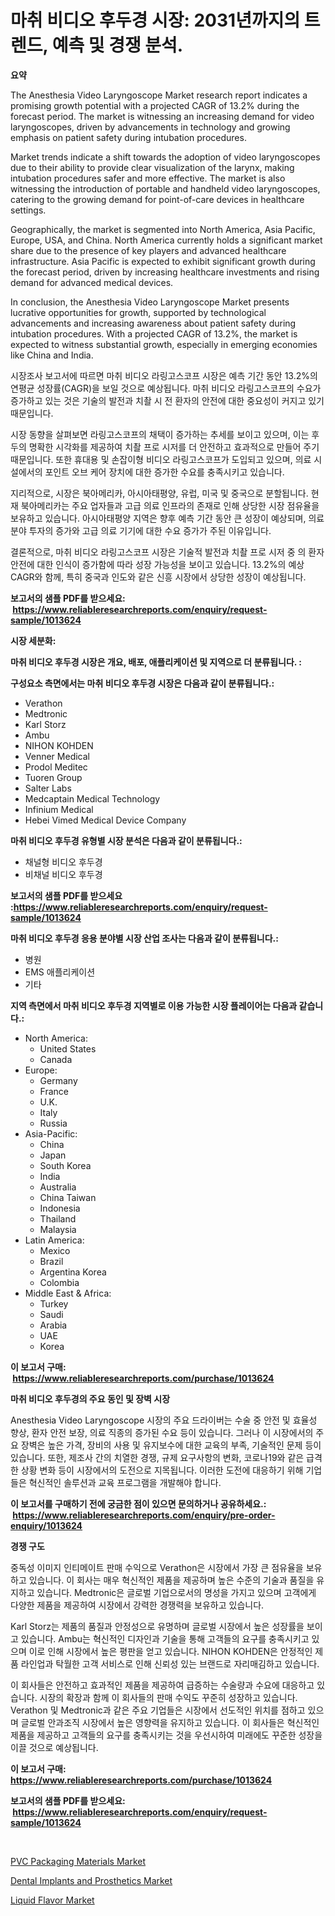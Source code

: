 <p><h1>마취 비디오 후두경 시장: 2031년까지의 트렌드, 예측 및 경쟁 분석.</h1></p><p><strong>요약</strong></p>
<p><p>The Anesthesia Video Laryngoscope Market research report indicates a promising growth potential with a projected CAGR of 13.2% during the forecast period. The market is witnessing an increasing demand for video laryngoscopes, driven by advancements in technology and growing emphasis on patient safety during intubation procedures.</p><p>Market trends indicate a shift towards the adoption of video laryngoscopes due to their ability to provide clear visualization of the larynx, making intubation procedures safer and more effective. The market is also witnessing the introduction of portable and handheld video laryngoscopes, catering to the growing demand for point-of-care devices in healthcare settings.</p><p>Geographically, the market is segmented into North America, Asia Pacific, Europe, USA, and China. North America currently holds a significant market share due to the presence of key players and advanced healthcare infrastructure. Asia Pacific is expected to exhibit significant growth during the forecast period, driven by increasing healthcare investments and rising demand for advanced medical devices.</p><p>In conclusion, the Anesthesia Video Laryngoscope Market presents lucrative opportunities for growth, supported by technological advancements and increasing awareness about patient safety during intubation procedures. With a projected CAGR of 13.2%, the market is expected to witness substantial growth, especially in emerging economies like China and India.</p><p>시장조사 보고서에 따르면 마취 비디오 라링고스코프 시장은 예측 기간 동안 13.2%의 연평균 성장률(CAGR)을 보일 것으로 예상됩니다. 마취 비디오 라링고스코프의 수요가 증가하고 있는 것은 기술의 발전과 치촬 시 전 환자의 안전에 대한 중요성이 커지고 있기 때문입니다.</p><p>시장 동향을 살펴보면 라링고스코프의 채택이 증가하는 추세를 보이고 있으며, 이는 후두의 명확한 시각화를 제공하여 치촬 프로 시저를 더 안전하고 효과적으로 만들어 주기 때문입니다. 또한 휴대용 및 손잡이형 비디오 라링고스코프가 도입되고 있으며, 의료 시설에서의 포인트 오브 케어 장치에 대한 증가한 수요를 충족시키고 있습니다.</p><p>지리적으로, 시장은 북아메리카, 아시아태평양, 유럽, 미국 및 중국으로 분할됩니다. 현재 북아메리카는 주요 업자들과 고급 의료 인프라의 존재로 인해 상당한 시장 점유율을 보유하고 있습니다. 아시아태평양 지역은 향후 예측 기간 동안 큰 성장이 예상되며, 의료 분야 투자의 증가와 고급 의료 기기에 대한 수요 증가가 주된 이유입니다.</p><p>결론적으로, 마취 비디오 라링고스코프 시장은 기술적 발전과 치촬 프로 시저 중 의 환자 안전에 대한 인식이 증가함에 따라 성장 가능성을 보이고 있습니다. 13.2%의 예상 CAGR와 함께, 특히 중국과 인도와 같은 신흥 시장에서 상당한 성장이 예상됩니다.</p></p>
<p><strong>보고서의 샘플 PDF를 받으세요: &nbsp;<a href="https://www.reliableresearchreports.com/enquiry/request-sample/1013624">https://www.reliableresearchreports.com/enquiry/request-sample/1013624</a></strong></p>
<p><strong>시장 세분화:</strong></p>
<p><strong> 마취 비디오 후두경 시장은 개요, 배포, 애플리케이션 및 지역으로 더 분류됩니다. :</strong></p>
<p><strong>구성요소 측면에서는 마취 비디오 후두경 시장은 다음과 같이 분류됩니다.:</strong></p>
<p><ul><li>Verathon</li><li>Medtronic</li><li>Karl Storz</li><li>Ambu</li><li>NIHON KOHDEN</li><li>Venner Medical</li><li>Prodol Meditec</li><li>Tuoren Group</li><li>Salter Labs</li><li>Medcaptain Medical Technology</li><li>Infinium Medical</li><li>Hebei Vimed Medical Device Company</li></ul></p>
<p><strong> 마취 비디오 후두경 유형별 시장 분석은 다음과 같이 분류됩니다.:</strong></p>
<p><ul><li>채널형 비디오 후두경</li><li>비채널 비디오 후두경</li></ul></p>
<p><strong>보고서의 샘플 PDF를 받으세요 :<a href="https://www.reliableresearchreports.com/enquiry/request-sample/1013624">https://www.reliableresearchreports.com/enquiry/request-sample/1013624</a></strong></p>
<p><strong> 마취 비디오 후두경 응용 분야별 시장 산업 조사는 다음과 같이 분류됩니다.:</strong></p>
<p><ul><li>병원</li><li>EMS 애플리케이션</li><li>기타</li></ul></p>
<p><strong>지역 측면에서 마취 비디오 후두경 지역별로 이용 가능한 시장 플레이어는 다음과 같습니다.:</strong></p>
<p><ul>
    <li>
        North America:
        <ul>
            <li>United States</li>
            <li>Canada</li>
        </ul>
    </li>
    <li>
        Europe:
        <ul>
            <li>Germany</li>
            <li>France</li>
            <li>U.K.</li>
            <li>Italy</li>
            <li>Russia</li>
        </ul>
    </li>
    <li>
        Asia-Pacific:
        <ul>
            <li>China</li>
            <li>Japan</li>
            <li>South Korea</li>
            <li>India</li>
            <li>Australia</li>
            <li>China Taiwan</li>
            <li>Indonesia</li>
            <li>Thailand</li>
            <li>Malaysia</li>
        </ul>
    </li>
    <li>
        Latin America:
        <ul>
            <li>Mexico</li>
            <li>Brazil</li>
            <li>Argentina Korea</li>
            <li>Colombia</li>
        </ul>
    </li>
    <li>
        Middle East & Africa:
        <ul>
            <li>Turkey</li>
            <li>Saudi</li>
            <li>Arabia</li>
            <li>UAE</li>
            <li>Korea</li>
        </ul>
    </li>
    </ul></p>
<p><strong>이 보고서 구매: &nbsp;<a href="https://www.reliableresearchreports.com/purchase/1013624">https://www.reliableresearchreports.com/purchase/1013624</a></strong></p>
<p><strong>마취 비디오 후두경의 주요 동인 및 장벽 시장</strong></p>
<p><p>Anesthesia Video Laryngoscope 시장의 주요 드라이버는 수술 중 안전 및 효율성 향상, 환자 안전 보장, 의료 직종의 증가된 수요 등이 있습니다. 그러나 이 시장에서의 주요 장벽은 높은 가격, 장비의 사용 및 유지보수에 대한 교육의 부족, 기술적인 문제 등이 있습니다. 또한, 제조사 간의 치열한 경쟁, 규제 요구사항의 변화, 코로나19와 같은 급격한 상황 변화 등이 시장에서의 도전으로 지목됩니다. 이러한 도전에 대응하기 위해 기업들은 혁신적인 솔루션과 교육 프로그램을 개발해야 합니다.</p></p>
<p><strong>이 보고서를 구매하기 전에 궁금한 점이 있으면 문의하거나 공유하세요.: &nbsp;<a href="https://www.reliableresearchreports.com/enquiry/pre-order-enquiry/1013624">https://www.reliableresearchreports.com/enquiry/pre-order-enquiry/1013624</a></strong></p>
<p><strong>경쟁 구도</strong></p>
<p><p>중독성 이미지 인티메이트 판매 수익으로 Verathon은 시장에서 가장 큰 점유율을 보유하고 있습니다. 이 회사는 매우 혁신적인 제품을 제공하며 높은 수준의 기술과 품질을 유지하고 있습니다. Medtronic은 글로벌 기업으로서의 명성을 가지고 있으며 고객에게 다양한 제품을 제공하여 시장에서 강력한 경쟁력을 보유하고 있습니다. </p><p>Karl Storz는 제품의 품질과 안정성으로 유명하며 글로벌 시장에서 높은 성장률을 보이고 있습니다. Ambu는 혁신적인 디자인과 기술을 통해 고객들의 요구를 충족시키고 있으며 이로 인해 시장에서 높은 평판을 얻고 있습니다. NIHON KOHDEN은 안정적인 제품 라인업과 탁월한 고객 서비스로 인해 신뢰성 있는 브랜드로 자리매김하고 있습니다.</p><p>이 회사들은 안전하고 효과적인 제품을 제공하여 급증하는 수술량과 수요에 대응하고 있습니다. 시장의 확장과 함께 이 회사들의 판매 수익도 꾸준히 성장하고 있습니다. Verathon 및 Medtronic과 같은 주요 기업들은 시장에서 선도적인 위치를 점하고 있으며 글로벌 안과조직 시장에서 높은 영향력을 유지하고 있습니다. 이 회사들은 혁신적인 제품을 제공하고 고객들의 요구를 충족시키는 것을 우선시하여 미래에도 꾸준한 성장을 이끌 것으로 예상됩니다.</p></p>
<p><strong>이 보고서 구매: &nbsp; <a href="https://www.reliableresearchreports.com/purchase/1013624">https://www.reliableresearchreports.com/purchase/1013624</a></strong></p>
<p><strong>보고서의 샘플 PDF를 받으세요: &nbsp;<a href="https://www.reliableresearchreports.com/enquiry/request-sample/1013624">https://www.reliableresearchreports.com/enquiry/request-sample/1013624</a></strong><strong></strong></p>
<p>&nbsp;</p>
<p><p><a href="https://view.publitas.com/reportprime-1/pvc-packaging-materials-market-insights-market-players-and-forecast-till-2030/">PVC Packaging Materials Market</a></p><p><a href="https://view.publitas.com/reportprime-1/dental-implants-and-prosthetics-market-with-the-goal-of-estimating-the-market-size-and-future-growth-potential-of-various-market-segments-based-on-component-applications-end-user-and-region/">Dental Implants and Prosthetics Market</a></p><p><a href="https://view.publitas.com/reportprime-1/liquid-flavor-market-research-report-unlocks-analysis-on-the-market-financial-status-market-size-and-market-revenue-upto-2030/">Liquid Flavor Market</a></p></p>